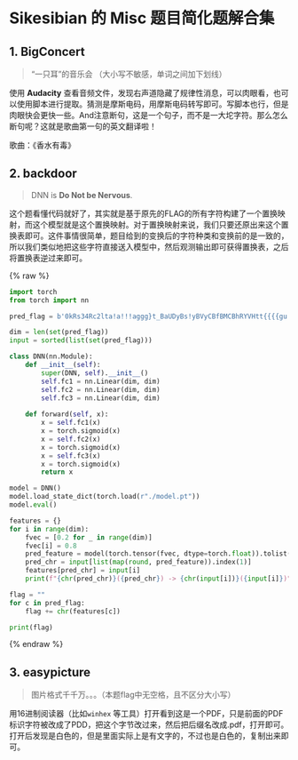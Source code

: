# Sikesibian 的 Misc 题目简化题解合集

## 1. BigConcert

> “一只耳”的音乐会 （大小写不敏感，单词之间加下划线）

使用 **Audacity** 查看音频文件，发现右声道隐藏了规律性消息，可以肉眼看，也可以使用脚本进行提取。猜测是摩斯电码，用摩斯电码转写即可。写脚本也行，但是肉眼快会更快一些。And注意断句，这是一个句子，而不是一大坨字符。那么怎么断句呢？这就是歌曲第一句的英文翻译啦！

歌曲：《香水有毒》

## 2. backdoor

> DNN is **Do Not be Nervous**.

这个题看懂代码就好了，其实就是基于原先的FLAG的所有字符构建了一个置换映射，而这个模型就是这个置换映射。对于置换映射来说，我们只要还原出来这个置换表即可。这件事情很简单，题目给到的变换后的字符种类和变换前的是一致的，所以我们类似地把这些字符直接送入模型中，然后观测输出即可获得置换表，之后将置换表逆过来即可。

{% raw %}
```python
import torch
from torch import nn

pred_flag = b'0kRs34Rc2lta!a!!!aggg}t_BaUDyBs!yBVyCBfBMCBhRYVHtt{{{{gu'

dim = len(set(pred_flag))
input = sorted(list(set(pred_flag)))

class DNN(nn.Module):
    def __init__(self):
        super(DNN, self).__init__()
        self.fc1 = nn.Linear(dim, dim)
        self.fc2 = nn.Linear(dim, dim)
        self.fc3 = nn.Linear(dim, dim)
    
    def forward(self, x):
        x = self.fc1(x)
        x = torch.sigmoid(x)
        x = self.fc2(x)
        x = torch.sigmoid(x)
        x = self.fc3(x)
        x = torch.sigmoid(x)
        return x

model = DNN()
model.load_state_dict(torch.load(r"./model.pt"))
model.eval()

features = {}
for i in range(dim):
    fvec = [0.2 for _ in range(dim)]
    fvec[i] = 0.8
    pred_feature = model(torch.tensor(fvec, dtype=torch.float)).tolist()
    pred_chr = input[list(map(round, pred_feature)).index(1)]
    features[pred_chr] = input[i]
    print(f"{chr(pred_chr)}({pred_chr}) -> {chr(input[i])}({input[i]})")

flag = ""
for c in pred_flag:
    flag += chr(features[c])

print(flag)
```
{% endraw %}

## 3. easypicture

> 图片格式千千万。。。（本题flag中无空格，且不区分大小写）

用16进制阅读器（比如`winhex` 等工具）打开看到这是一个PDF，只是前面的PDF标识字符被改成了PDD，把这个字节改过来，然后把后缀名改成.pdf，打开即可。打开后发现是白色的，但是里面实际上是有文字的，不过也是白色的，复制出来即可。